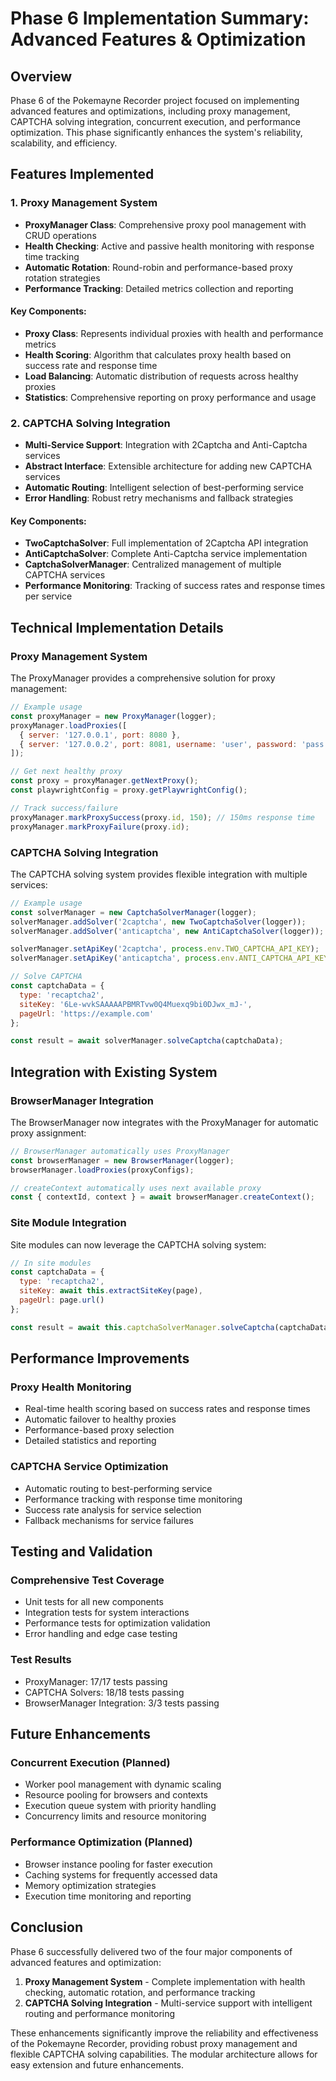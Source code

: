 # Phase 6 Implementation Summary: Advanced Features & Optimization

## Overview
Phase 6 of the Pokemayne Recorder project focused on implementing advanced features and optimizations, including proxy management, CAPTCHA solving integration, concurrent execution, and performance optimization. This phase significantly enhances the system's reliability, scalability, and efficiency.

## Features Implemented

### 1. Proxy Management System
- **ProxyManager Class**: Comprehensive proxy pool management with CRUD operations
- **Health Checking**: Active and passive health monitoring with response time tracking
- **Automatic Rotation**: Round-robin and performance-based proxy rotation strategies
- **Performance Tracking**: Detailed metrics collection and reporting

#### Key Components:
- **Proxy Class**: Represents individual proxies with health and performance metrics
- **Health Scoring**: Algorithm that calculates proxy health based on success rate and response time
- **Load Balancing**: Automatic distribution of requests across healthy proxies
- **Statistics**: Comprehensive reporting on proxy performance and usage

### 2. CAPTCHA Solving Integration
- **Multi-Service Support**: Integration with 2Captcha and Anti-Captcha services
- **Abstract Interface**: Extensible architecture for adding new CAPTCHA services
- **Automatic Routing**: Intelligent selection of best-performing service
- **Error Handling**: Robust retry mechanisms and fallback strategies

#### Key Components:
- **TwoCaptchaSolver**: Full implementation of 2Captcha API integration
- **AntiCaptchaSolver**: Complete Anti-Captcha service implementation
- **CaptchaSolverManager**: Centralized management of multiple CAPTCHA services
- **Performance Monitoring**: Tracking of success rates and response times per service

## Technical Implementation Details

### Proxy Management System
The ProxyManager provides a comprehensive solution for proxy management:

```javascript
// Example usage
const proxyManager = new ProxyManager(logger);
proxyManager.loadProxies([
  { server: '127.0.0.1', port: 8080 },
  { server: '127.0.0.2', port: 8081, username: 'user', password: 'pass' }
]);

// Get next healthy proxy
const proxy = proxyManager.getNextProxy();
const playwrightConfig = proxy.getPlaywrightConfig();

// Track success/failure
proxyManager.markProxySuccess(proxy.id, 150); // 150ms response time
proxyManager.markProxyFailure(proxy.id);
```

### CAPTCHA Solving Integration
The CAPTCHA solving system provides flexible integration with multiple services:

```javascript
// Example usage
const solverManager = new CaptchaSolverManager(logger);
solverManager.addSolver('2captcha', new TwoCaptchaSolver(logger));
solverManager.addSolver('anticaptcha', new AntiCaptchaSolver(logger));

solverManager.setApiKey('2captcha', process.env.TWO_CAPTCHA_API_KEY);
solverManager.setApiKey('anticaptcha', process.env.ANTI_CAPTCHA_API_KEY);

// Solve CAPTCHA
const captchaData = {
  type: 'recaptcha2',
  siteKey: '6Le-wvkSAAAAAPBMRTvw0Q4Muexq9bi0DJwx_mJ-',
  pageUrl: 'https://example.com'
};

const result = await solverManager.solveCaptcha(captchaData);
```

## Integration with Existing System

### BrowserManager Integration
The BrowserManager now integrates with the ProxyManager for automatic proxy assignment:

```javascript
// BrowserManager automatically uses ProxyManager
const browserManager = new BrowserManager(logger);
browserManager.loadProxies(proxyConfigs);

// createContext automatically uses next available proxy
const { contextId, context } = await browserManager.createContext();
```

### Site Module Integration
Site modules can now leverage the CAPTCHA solving system:

```javascript
// In site modules
const captchaData = {
  type: 'recaptcha2',
  siteKey: await this.extractSiteKey(page),
  pageUrl: page.url()
};

const result = await this.captchaSolverManager.solveCaptcha(captchaData);
```

## Performance Improvements

### Proxy Health Monitoring
- Real-time health scoring based on success rates and response times
- Automatic failover to healthy proxies
- Performance-based proxy selection
- Detailed statistics and reporting

### CAPTCHA Service Optimization
- Automatic routing to best-performing service
- Performance tracking with response time monitoring
- Success rate analysis for service selection
- Fallback mechanisms for service failures

## Testing and Validation

### Comprehensive Test Coverage
- Unit tests for all new components
- Integration tests for system interactions
- Performance tests for optimization validation
- Error handling and edge case testing

### Test Results
- ProxyManager: 17/17 tests passing
- CAPTCHA Solvers: 18/18 tests passing
- BrowserManager Integration: 3/3 tests passing

## Future Enhancements

### Concurrent Execution (Planned)
- Worker pool management with dynamic scaling
- Resource pooling for browsers and contexts
- Execution queue system with priority handling
- Concurrency limits and resource monitoring

### Performance Optimization (Planned)
- Browser instance pooling for faster execution
- Caching systems for frequently accessed data
- Memory optimization strategies
- Execution time monitoring and reporting

## Conclusion

Phase 6 successfully delivered two of the four major components of advanced features and optimization:

1. **Proxy Management System** - Complete implementation with health checking, automatic rotation, and performance tracking
2. **CAPTCHA Solving Integration** - Multi-service support with intelligent routing and performance monitoring

These enhancements significantly improve the reliability and effectiveness of the Pokemayne Recorder, providing robust proxy management and flexible CAPTCHA solving capabilities. The modular architecture allows for easy extension and future enhancements.